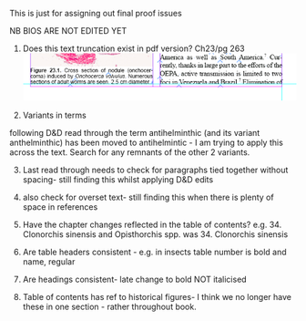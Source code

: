 This is just for assigning out final proof issues


NB BIOS ARE NOT EDITED YET

1. Does this text truncation exist in pdf version? Ch23/pg 263
![truncated text- does it show in pdf?](https://github.com/m4sterbunny/ParasitesWithoutBorders/blob/master/images/pg263_ch23_truncatedText.PNG)



2. Variants in terms

following D&D read through the term antihelminthic (and its variant anthelminthic) has been moved to antihelmintic - I am trying to apply this across the text. Search for any remnants of the other 2 variants.


3. Last read through needs to check for paragraphs tied together without spacing- still finding this whilst applying D&D edits

4. also check for overset text- still finding this when there is plenty of space in references

5. Have the chapter changes reflected in the table of contents? e.g. 34. Clonorchis sinensis and Opisthorchis spp. was 34. Clonorchis sinensis

6. Are table headers consistent - e.g. in insects table number is bold and name, regular

7. Are headings consistent- late change to bold NOT italicised

8. Table of contents has ref to historical figures- I think we no longer have these in one section - rather throughout book.
